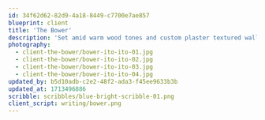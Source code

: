 ```yaml
---
id: 34f62d62-82d9-4a18-8449-c7700e7ae857
blueprint: client
title: 'The Bower'
description: 'Set amid warm wood tones and custom plaster textured walls, abundant plant life enlivens the interior spaces of this luxury apartment community in Burlingame. A lobby lounge area is framed by walls of cascading bromeliads, anthuriums and [plant] that filter in sunlight while maintaining privacy. Free-standing terra cotta planters of dracaena and [plant] in conversation areas offer thoughtful punctuations of greenery in the serene, neutral-hued surroundings.'
photography:
  - client-the-bower/bower-ito-ito-01.jpg
  - client-the-bower/bower-ito-ito-02.jpg
  - client-the-bower/bower-ito-ito-03.jpg
  - client-the-bower/bower-ito-ito-04.jpg
updated_by: b5d10adb-c2e2-48f2-ada3-f45ee9633b3b
updated_at: 1713496886
scribble: scribbles/blue-bright-scribble-01.png
client_script: writing/bower.png
---
```

